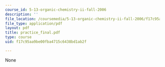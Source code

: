 ```yaml
---
course_id: 5-13-organic-chemistry-ii-fall-2006
description: ''
file_location: /coursemedia/5-13-organic-chemistry-ii-fall-2006/f17c95aa9be00fba4715c6438bd1ab2f_practice_final.pdf
file_type: application/pdf
layout: pdf
title: practice_final.pdf
type: course
uid: f17c95aa9be00fba4715c6438bd1ab2f

---
```

None